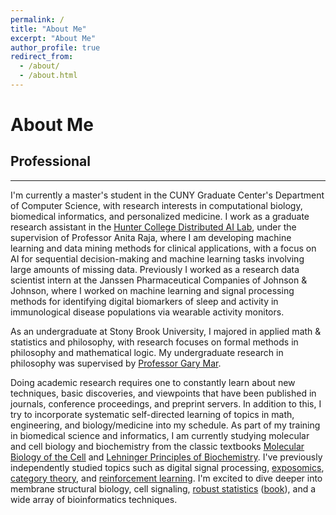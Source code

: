 ```yaml
---
permalink: /
title: "About Me"
excerpt: "About Me"
author_profile: true
redirect_from: 
  - /about/
  - /about.html
---
```


# About Me

## Professional

---

I'm currently a master's student in the CUNY Graduate Center's Department of Computer Science, with research interests in computational biology, biomedical informatics, and personalized medicine. I work as a graduate research assistant in the [Hunter College Distributed AI Lab](https://anraja.commons.gc.cuny.edu/research-distributed-artificial-intelligence-research-dair-lab/), under the supervision of Professor Anita Raja, where I am developing machine learning and data mining methods for clinical applications, with a focus on AI for sequential decision-making and machine learning tasks involving large amounts of missing data. Previously I worked as a research data scientist intern at the Janssen Pharmaceutical Companies of Johnson & Johnson, where I worked on machine learning and signal processing methods for identifying digital biomarkers of sleep and activity in immunological disease populations via wearable activity monitors.

As an undergraduate at Stony Brook University, I majored in applied math & statistics and philosophy, with research focuses on formal methods in philosophy and mathematical logic. My undergraduate research in philosophy was supervised by [Professor Gary Mar](https://en.wikipedia.org/wiki/Gary_R._Mar).

Doing academic research requires one to constantly learn about new techniques, basic discoveries, and viewpoints that have been published in journals, conference proceedings, and preprint servers. In addition to this, I try to incorporate systematic self-directed learning of topics in math, engineering, and biology/medicine into my schedule. As part of my training in biomedical science and informatics, I am currently studying molecular and cell biology and biochemistry from the classic textbooks [Molecular Biology of the Cell](https://www.ncbi.nlm.nih.gov/books/NBK21054/) and [Lehninger Principles of Biochemistry](https://www.macmillanlearning.com/college/us/product/Lehninger-Principles-of-Biochemistry/p/1319228003). I've previously independently studied topics such as digital signal processing, [exposomics](https://www.amazon.com/Exposome-Primer-Gary-W-Miller/dp/0124172172), [category theory](http://englishonlineclub.com/pdf/Category%20Teory%20[EnglishOnlineClub.com].pdf), and [reinforcement learning](http://www.incompleteideas.net/book/the-book-2nd.html). I'm excited to dive deeper into membrane structural biology, cell signaling, [robust statistics](https://en.wikipedia.org/wiki/Robust_statistics) ([book](https://www.amazon.com/Robust-Statistics-Peter-J-Huber/dp/0470129905)), and a wide array of bioinformatics techniques.
